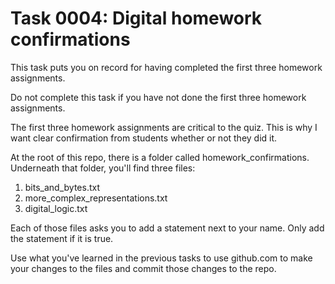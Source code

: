 # Task 0004: Digital homework confirmations

This task puts you on record for having completed the first three homework
assignments.

Do not complete this task if you have not done the first three homework
assignments.

The first three homework assignments are critical to the quiz. This is why 
I want clear confirmation from students whether or not they did it.

At the root of this repo, there is a folder called homework_confirmations.
Underneath that folder, you'll find three files:

1. bits_and_bytes.txt
2. more_complex_representations.txt
3. digital_logic.txt

Each of those files asks you to add a statement next to your name. Only
add the statement if it is true. 

Use what you've learned in the previous tasks to use github.com to make
your changes to the files and commit those changes to the repo.
